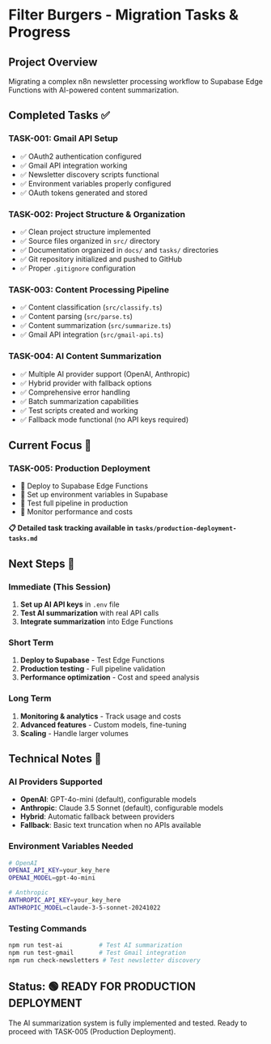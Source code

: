 # Filter Burgers - Migration Tasks & Progress

## Project Overview
Migrating a complex n8n newsletter processing workflow to Supabase Edge Functions with AI-powered content summarization.

## Completed Tasks ✅

### TASK-001: Gmail API Setup
- ✅ OAuth2 authentication configured
- ✅ Gmail API integration working
- ✅ Newsletter discovery scripts functional
- ✅ Environment variables properly configured
- ✅ OAuth tokens generated and stored

### TASK-002: Project Structure & Organization
- ✅ Clean project structure implemented
- ✅ Source files organized in `src/` directory
- ✅ Documentation organized in `docs/` and `tasks/` directories
- ✅ Git repository initialized and pushed to GitHub
- ✅ Proper `.gitignore` configuration

### TASK-003: Content Processing Pipeline
- ✅ Content classification (`src/classify.ts`)
- ✅ Content parsing (`src/parse.ts`)
- ✅ Content summarization (`src/summarize.ts`)
- ✅ Gmail API integration (`src/gmail-api.ts`)

### TASK-004: AI Content Summarization
- ✅ Multiple AI provider support (OpenAI, Anthropic)
- ✅ Hybrid provider with fallback options
- ✅ Comprehensive error handling
- ✅ Batch summarization capabilities
- ✅ Test scripts created and working
- ✅ Fallback mode functional (no API keys required)

## Current Focus 🎯

### TASK-005: Production Deployment
- 🔄 Deploy to Supabase Edge Functions
- 🔄 Set up environment variables in Supabase
- 🔄 Test full pipeline in production
- 🔄 Monitor performance and costs

**📋 Detailed task tracking available in `tasks/production-deployment-tasks.md`**

## Next Steps 🚀

### Immediate (This Session)
1. **Set up AI API keys** in `.env` file
2. **Test AI summarization** with real API calls
3. **Integrate summarization** into Edge Functions

### Short Term
1. **Deploy to Supabase** - Test Edge Functions
2. **Production testing** - Full pipeline validation
3. **Performance optimization** - Cost and speed analysis

### Long Term
1. **Monitoring & analytics** - Track usage and costs
2. **Advanced features** - Custom models, fine-tuning
3. **Scaling** - Handle larger volumes

## Technical Notes 📝

### AI Providers Supported
- **OpenAI**: GPT-4o-mini (default), configurable models
- **Anthropic**: Claude 3.5 Sonnet (default), configurable models
- **Hybrid**: Automatic fallback between providers
- **Fallback**: Basic text truncation when no APIs available

### Environment Variables Needed
```bash
# OpenAI
OPENAI_API_KEY=your_key_here
OPENAI_MODEL=gpt-4o-mini

# Anthropic
ANTHROPIC_API_KEY=your_key_here
ANTHROPIC_MODEL=claude-3-5-sonnet-20241022
```

### Testing Commands
```bash
npm run test-ai          # Test AI summarization
npm run test-gmail       # Test Gmail integration
npm run check-newsletters # Test newsletter discovery
```

## Status: 🟢 READY FOR PRODUCTION DEPLOYMENT
The AI summarization system is fully implemented and tested. Ready to proceed with TASK-005 (Production Deployment).